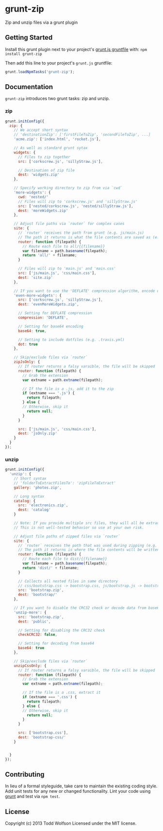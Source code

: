 # grunt-zip

Zip and unzip files via a grunt plugin

## Getting Started
Install this grunt plugin next to your project's [grunt.js gruntfile][getting_started] with: `npm install grunt-zip`

Then add this line to your project's `grunt.js` gruntfile:

```javascript
grunt.loadNpmTasks('grunt-zip');
```

[grunt]: http://gruntjs.com/
[getting_started]: https://github.com/gruntjs/grunt/blob/master/docs/getting_started.md

## Documentation
`grunt-zip` introduces two grunt tasks: zip and unzip.

### zip
```js
grunt.initConfig({
  zip: {
    // We accept short syntax
    // 'destinationZip': ['firstFileToZip', 'secondFileToZip', ...]
    'acme.zip': ['index.html', 'rocket.js'],

    // As well as standard grunt sytax
    widgets: {
      // Files to zip together
      src: ['corkscrew.js', 'sillyStraw.js'],

      // Destination of zip file
      dest: 'widgets.zip'
    },

    // Specify working directory to zip from via `cwd`
    'more-widgets': {
      cwd: 'nested/'
      // Files will zip to 'corkscrew.js' and 'sillyStraw.js'
      src: ['nested/corkscrew.js', 'nested/sillyStraw.js'],
      dest: 'moreWidgets.zip'
    },

    // Adjust file paths via `router` for complex cases
    site: {
      // `router` receives the path from grunt (e.g. js/main.js)
      // The path it returns is what the file contents are saved as (e.g. all/main.js)
      router: function (filepath) {
        // Route each file to all/{{filename}}
        var filename = path.basename(filepath);
        return 'all/' + filename;
      }

      // Files will zip to 'main.js' and 'main.css'
      src: ['js/main.js', 'css/main.css'],
      dest: 'site.zip'
    },

    // If you want to use the 'DEFLATE' compression algorithm, encode data in base64, or include dotfiles, you must opt-in to it
    'even-more-widgets': {
      src: ['corkscrew.js', 'sillyStraw.js'],
      dest: 'evenMoreWidgets.zip',

      // Setting for DEFLATE compression
      compression: 'DEFLATE',

      // Setting for base64 encoding
      base64: true,

      // Setting to include dotfiles (e.g. .travis.yml)
      dot: true
    },

    // Skip/exclude files via `router`
    zipJsOnly: {
      // If router returns a falsy varaible, the file will be skipped
      router: function (filepath) {
        // Grab the extension
        var extname = path.extname(filepath);

        // If the file is a .js, add it to the zip
        if (extname === '.js') {
          return filepath;
        } else {
        // Otherwise, skip it
          return null;
        }
      }

      src: ['js/main.js', 'css/main.css'],
      dest: 'jsOnly.zip'
    }
  }
});
```

### unzip
```js
grunt.initConfig({
  'unzip': {
    // Short syntax
    // 'folderToExtractFilesTo': 'zipFileToExtract'
    gallery: 'photos.zip',

    // Long syntax
    catalog: {
      src: 'electronics.zip',
      dest: 'catalog'
    }

    // Note: If you provide multiple src files, they will all be extracted to the same folder.
    // This is not well-tested behavior so use at your own risk.

    // Adjust file paths of zipped files via `router`
    site: {
      // `router` receives the path that was used during zipping (e.g. css/bootstrap.css)
      // The path it returns is where the file contents will be written to (e.g. dist/bootstrap.css)
      router: function (filepath) {
        // Route each file to dist/{{filename}}
        var filename = path.basename(filepath);
        return 'dist/' + filename;
      }

      // Collects all nested files in same directory
      // css/bootstrap.css -> bootstrap.css, js/bootstrap.js -> bootstrap.js
      src: 'bootstrap.zip',
      dest: 'bootstrap/'
    },

    // If you want to disable the CRC32 check or decode data from base64, you must opt-in to it
    'unzip-more': {
      src: 'bootstrap.zip',
      dest: 'public',

      // Setting for disabling the CRC32 check
      checkCRC32: false,

      // Setting for decoding from base64
      base64: true
    },

    // Skip/exclude files via `router`
    unzipCssOnly: {
      // If router returns a falsy varaible, the file will be skipped
      router: function (filepath) {
        // Grab the extension
        var extname = path.extname(filepath);

        // If the file is a .css, extract it
        if (extname === '.css') {
          return filepath;
        } else {
        // Otherwise, skip it
          return null;
        }
      }

      src: ['bootstrap.css'],
      dest: 'bootstrap-css/'
    }


  }
});
```

## Contributing
In lieu of a formal styleguide, take care to maintain the existing coding style. Add unit tests for any new or changed functionality. Lint your code using [grunt][grunt] and test via `npm test`.

## License
Copyright (c) 2013 Todd Wolfson
Licensed under the MIT license.
